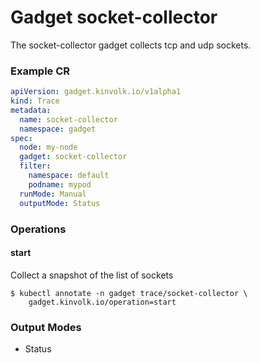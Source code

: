 <!-- Code generated by 'make generate-documentation'. DO NOT EDIT. -->

# Gadget socket-collector

The socket-collector gadget collects tcp and udp sockets.

<h3 id="cr-example">Example CR</h3>

```yaml
apiVersion: gadget.kinvolk.io/v1alpha1
kind: Trace
metadata:
  name: socket-collector
  namespace: gadget
spec:
  node: my-node
  gadget: socket-collector
  filter:
    namespace: default
    podname: mypod
  runMode: Manual
  outputMode: Status
```

<h3 id="operations">Operations</h3>


<h4 id="operation-start">start</h4>

Collect a snapshot of the list of sockets

```
$ kubectl annotate -n gadget trace/socket-collector \
    gadget.kinvolk.io/operation=start
```

<h3 id="output-mode">Output Modes</h3>

* Status

